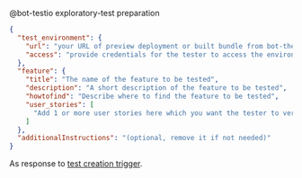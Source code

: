 
@bot-testio exploratory-test preparation
```json
{
  "test_environment": {
    "url": "your URL of preview deployment or built bundle from bot-the-builder",
    "access": "provide credentials for the tester to access the environment"
  },
  "feature": {
    "title": "The name of the feature to be tested",
    "description": "A short description of the feature to be tested",
    "howtofind": "Describe where to find the feature to be tested",
    "user_stories": [
      "Add 1 or more user stories here which you want the tester to verify"
    ]
  },
  "additionalInstructions": "(optional, remove it if not needed)"
}
```
As response to [test creation trigger](https://github.com/Me/awesomeRepo/issues/666/comments#987654321).